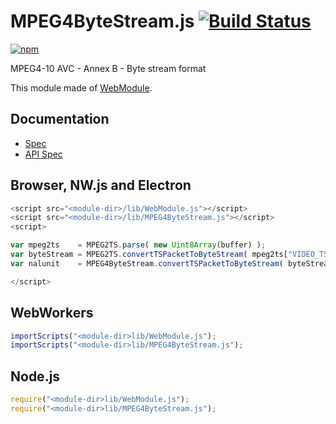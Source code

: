 # MPEG4ByteStream.js [![Build Status](https://travis-ci.org/uupaa/MPEG4ByteStream.js.svg)](https://travis-ci.org/uupaa/MP4ByteStream.js)

[![npm](https://nodei.co/npm/uupaa.mp4bytestream.js.svg?downloads=true&stars=true)](https://nodei.co/npm/uupaa.mp4bytestream.js/)

MPEG4-10 AVC - Annex B - Byte stream format

This module made of [WebModule](https://github.com/uupaa/WebModule).

## Documentation
- [Spec](https://github.com/uupaa/MPEG4ByteStream.js/wiki/)
- [API Spec](https://github.com/uupaa/MPEG4ByteStream.js/wiki/MPEG4ByteStream)

## Browser, NW.js and Electron

```js
<script src="<module-dir>/lib/WebModule.js"></script>
<script src="<module-dir>/lib/MPEG4ByteStream.js"></script>
<script>

var mpeg2ts    = MPEG2TS.parse( new Uint8Array(buffer) );
var byteStream = MPEG2TS.convertTSPacketToByteStream( mpeg2ts["VIDEO_TS_PACKET"] );
var nalunit    = MPEG4ByteStream.convertTSPacketToByteStream( byteStream );

</script>
```

## WebWorkers

```js
importScripts("<module-dir>lib/WebModule.js");
importScripts("<module-dir>lib/MPEG4ByteStream.js");

```

## Node.js

```js
require("<module-dir>lib/WebModule.js");
require("<module-dir>lib/MPEG4ByteStream.js");

```

